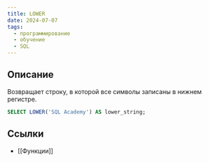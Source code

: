 ```yaml
---
title: LOWER
date: 2024-07-07
tags:
  - программирование
  - обучение
  - SQL
---
```


## Описание
Возвращает строку, в которой все символы записаны в нижнем регистре.

```sql
SELECT LOWER('SQL Academy') AS lower_string;
```

## Ссылки
- [[Функции]]
